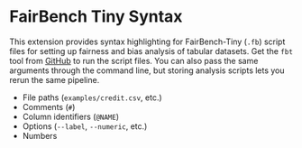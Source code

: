 # FairBench Tiny Syntax

This extension provides syntax highlighting for FairBench-Tiny (`.fb`) script files
for setting up fairness and bias analysis of tabular datasets.
Get the `fbt` tool from [GitHub](https://github.com/maniospas/fairbench-tiny)
to run the script files. You can also pass the same arguments through the command 
line, but storing analysis scripts lets you rerun the same pipeline.

- File paths (`examples/credit.csv`, etc.)
- Comments (`#`)
- Column identifiers (`@NAME`)
- Options (`--label`, `--numeric`, etc.)
- Numbers

